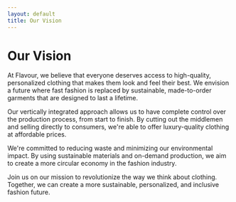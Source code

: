 ```yaml
---
layout: default
title: Our Vision
---
```


# Our Vision

At Flavour, we believe that everyone deserves access to high-quality, personalized clothing that makes them look and feel their best. We envision a future where fast fashion is replaced by sustainable, made-to-order garments that are designed to last a lifetime.

Our vertically integrated approach allows us to have complete control over the production process, from start to finish. By cutting out the middlemen and selling directly to consumers, we're able to offer luxury-quality clothing at affordable prices.

We're committed to reducing waste and minimizing our environmental impact. By using sustainable materials and on-demand production, we aim to create a more circular economy in the fashion industry.

Join us on our mission to revolutionize the way we think about clothing. Together, we can create a more sustainable, personalized, and inclusive fashion future.